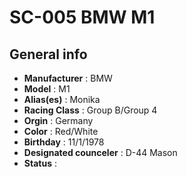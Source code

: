 # SC-005 BMW M1

## General info

- **Manufacturer** : BMW
- **Model** : M1
- **Alias(es)** : Monika
- **Racing Class** : Group B/Group 4
- **Orgin** : Germany
- **Color** : Red/White
- **Birthday** : 11/1/1978
- **Designated counceler** : D-44 Mason
- **Status** : 

